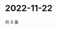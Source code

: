# 2022-11-22

共 0 条

<!-- BEGIN WEIBO -->
<!-- 最后更新时间 Tue Nov 22 2022 15:15:22 GMT+0800 (China Standard Time) -->

<!-- END WEIBO -->
